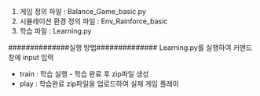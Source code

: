 1. 게임 정의 파일 : Balance_Game_basic.py
2. 시뮬레이션 환경 정의 파일 : Env_Rainforce_basic
3. 학습 파일 : Learning.py

##############실행 방법##############
Learning.py를 실행하여 커맨드창에 input 입력
- train : 학습 실행 - 학습 완료 후 zip파일 생성
- play : 학습완료 zip파일을 업로드하여 실제 게임 플레이
